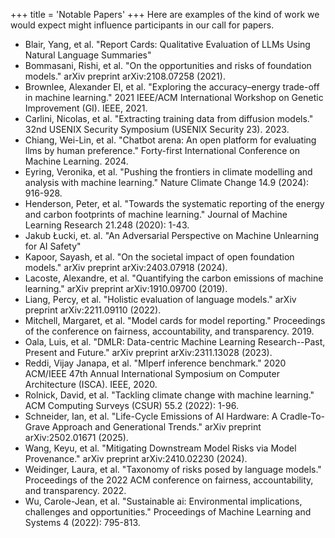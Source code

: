 +++
title = 'Notable Papers'
+++
Here are examples of the kind of work we would expect might influence participants in our call for papers. 

- Blair, Yang, et al. "Report Cards: Qualitative Evaluation of LLMs Using Natural Language Summaries"
- Bommasani, Rishi, et al. "On the opportunities and risks of foundation models." arXiv preprint arXiv:2108.07258 (2021).
- Brownlee, Alexander EI, et al. "Exploring the accuracy–energy trade-off in machine learning." 2021 IEEE/ACM International Workshop on Genetic Improvement (GI). IEEE, 2021.
- Carlini, Nicolas, et al. "Extracting training data from diffusion models." 32nd USENIX Security Symposium (USENIX Security 23). 2023.
- Chiang, Wei-Lin, et al. "Chatbot arena: An open platform for evaluating llms by human preference." Forty-first International Conference on Machine Learning. 2024.
- Eyring, Veronika, et al. "Pushing the frontiers in climate modelling and analysis with machine learning." Nature Climate Change 14.9 (2024): 916-928.
- Henderson, Peter, et al. "Towards the systematic reporting of the energy and carbon footprints of machine learning." Journal of Machine Learning Research 21.248 (2020): 1-43.
- Jakub Łucki, et. al. "An Adversarial Perspective on Machine Unlearning for AI Safety"
- Kapoor, Sayash, et al. "On the societal impact of open foundation models." arXiv preprint arXiv:2403.07918 (2024).
- Lacoste, Alexandre, et al. "Quantifying the carbon emissions of machine learning." arXiv preprint arXiv:1910.09700 (2019).
- Liang, Percy, et al. "Holistic evaluation of language models." arXiv preprint arXiv:2211.09110 (2022).
- Mitchell, Margaret, et al. "Model cards for model reporting." Proceedings of the conference on fairness, accountability, and transparency. 2019.
- Oala, Luis, et al. "DMLR: Data-centric Machine Learning Research--Past, Present and Future." arXiv preprint arXiv:2311.13028 (2023).
- Reddi, Vijay Janapa, et al. "Mlperf inference benchmark." 2020 ACM/IEEE 47th Annual International Symposium on Computer Architecture (ISCA). IEEE, 2020.
- Rolnick, David, et al. "Tackling climate change with machine learning." ACM Computing Surveys (CSUR) 55.2 (2022): 1-96.
- Schneider, Ian, et al. "Life-Cycle Emissions of AI Hardware: A Cradle-To-Grave Approach and Generational Trends." arXiv preprint arXiv:2502.01671 (2025).
- Wang, Keyu, et al. "Mitigating Downstream Model Risks via Model Provenance." arXiv preprint arXiv:2410.02230 (2024).
- Weidinger, Laura, et al. "Taxonomy of risks posed by language models." Proceedings of the 2022 ACM conference on fairness, accountability, and transparency. 2022.
- Wu, Carole-Jean, et al. "Sustainable ai: Environmental implications, challenges and opportunities." Proceedings of Machine Learning and Systems 4 (2022): 795-813.

